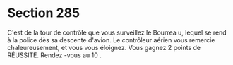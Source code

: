 # Section 285

C'est de la tour de contrôle que vous surveillez le Bourrea u, lequel se rend à la police dès
sa descente d'avion. Le contrôleur aérien vous remercie chaleureusement, et vous vous
éloignez. Vous gagnez 2 points de RÉUSSITE. Rendez -vous au  10 .